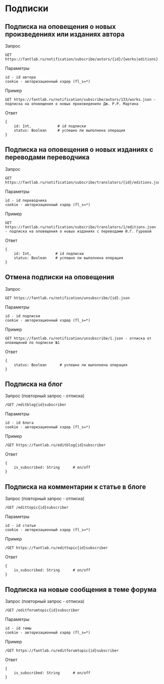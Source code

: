 # Подписки
## Подписка на оповещения о новых произведениях или изданиях автора
Запрос
```
GET https://fantlab.ru/notification/subscribe/autors/{id}/{works|editions}.json
```
Параметры
```
id - id автора
cookie - авторизационный хэдер (fl_s=*)
```
Пример
```
GET https://fantlab.ru/notification/subscribe/autors/133/works.json - подписка на оповещения о новых произведениях Дж. Р.Р. Мартина
```
Ответ
```
{
    id: Int,            # id подписки
    status: Boolean     # успешно ли выполнена операция
}
```
## Подписка на оповещения о новых изданиях с переводами переводчика
Запрос
```
GET https://fantlab.ru/notification/subscribe/translators/{id}/editions.json
```
Параметры
```
id - id переводчика
cookie - авторизационный хэдер (fl_s=*)
```
Пример
```
GET https://fantlab.ru/notification/subscribe/translators/1/editions.json - подписка на оповещения о новых изданиях с переводами И.Г. Гуровой
```
Ответ
```
{
    id: Int,           # id подписки
    status: Boolean    # успешно ли выполнена операция
}
```
## Отмена подписки на оповещения
Запрос
```
GET https://fantlab.ru/notification/unsubscribe/{id}.json
```
Параметры
```
id - id подписки
cookie - авторизационный хэдер (fl_s=*)
```
Пример
```
GET https://fantlab.ru/notification/unsubscribe/1.json - отписка от оповещений по подписке №1
```
Ответ
```
{
    status: Boolean      # успешно ли выполнена операция
}
```
## Подписка на блог
Запрос (повторный запрос - отписка)
```
/GET /editblog{id}subscriber
```
Параметры
```
id - id блога
cookie - авторизационный хэдер (fl_s=*)
```
Пример
```
/GET https://fantlab.ru/editblog{id}subscriber
```
Ответ
```
{
    is_subscribed: String      # on/off
}
```
## Подписка на комментарии к статье в блоге
Запрос (повторный запрос - отписка)
```
/GET /edittopic{id}subscriber
```
Параметры
```
id - id статьи
cookie - авторизационный хэдер (fl_s=*)
```
Пример
```
/GET https://fantlab.ru/edittopic{id}subscriber
```
Ответ
```
{
    is_subscribed: String      # on/off
}
```
## Подписка на новые сообщения в теме форума
Запрос (повторный запрос - отписка)
```
/GET /editforumtopic{id}subscriber
```
Параметры
```
id - id темы
cookie - авторизационный хэдер (fl_s=*)
```
Пример
```
/GET https://fantlab.ru/editforumtopic{id}subscriber
```
Ответ
```
{
    is_subscribed: String      # on/off
}
```
